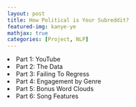 ```yaml
---
layout: post
title: How Political is Your Subreddit?
featured-img: kanye-ye
mathjax: true
categories: [Project, NLP]
---
```

<li>Part 1: YouTube</li>
<li>Part 2: The Data</a></li>
<li>Part 3: Failing To Regress</li>
<li>Part 4: Engagement by Genre</li>
<li>Part 5: Bonus Word Clouds</li>
<li>Part 6: Song Features</a></li>
